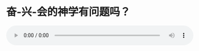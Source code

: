 # 奋-兴-会的神学有问题吗？

<audio style="width: 100%;" preload="false" controls controlslist="nodownload"><source src="//cdn.wechat.edu.pl/audio/mp3/old/26604.mp3" type="audio/mpeg">Your browser does not support the audio element.</audio>


